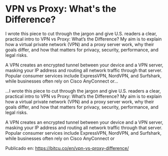 # VPN vs Proxy: What's the Difference?

I wrote this piece to cut through the jargon and give U.S. readers a clear, practical intro to VPN vs Proxy: What’s the Difference? My aim is to explain how a virtual private network (VPN) and a proxy server work, why their goals differ, and how that matters for privacy, security, performance, and legal risks.



A VPN creates an encrypted tunnel between your device and a VPN server, masking your IP address and routing all network traffic through that server. Popular consumer services include ExpressVPN, NordVPN, and Surfshark, while businesses often rely on Cisco AnyConnect or...

...I wrote this piece to cut through the jargon and give U.S. readers a clear, practical intro to VPN vs Proxy: What’s the Difference? My aim is to explain how a virtual private network (VPN) and a proxy server work, why their goals differ, and how that matters for privacy, security, performance, and legal risks.



A VPN creates an encrypted tunnel between your device and a VPN server, masking your IP address and routing all network traffic through that server. Popular consumer services include ExpressVPN, NordVPN, and Surfshark, while businesses often rely on Cisco AnyConnect or

Publicado en: https://bitcu.co/en/vpn-vs-proxy-difference/